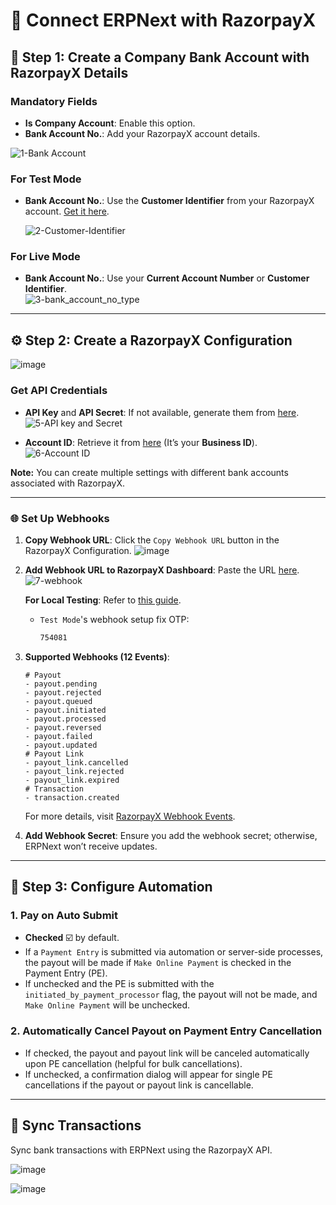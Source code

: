 # 🚀 Connect ERPNext with RazorpayX

## 📝 Step 1: Create a Company Bank Account with RazorpayX Details

### Mandatory Fields

- **Is Company Account**: Enable this option.
- **Bank Account No.**: Add your RazorpayX account details.

![1-Bank Account](https://github.com/user-attachments/assets/39ffad44-b626-4511-a827-b48dbf61beb5)

### For Test Mode

- **Bank Account No.**: Use the **Customer Identifier** from your RazorpayX account. [Get it here](https://x.razorpay.com/settings/banking).  
  
  ![2-Customer-Identifier](https://github.com/user-attachments/assets/3fb18b86-15d6-4c3f-a440-6163c80c4408)

### For Live Mode

- **Bank Account No.**: Use your **Current Account Number** or **Customer Identifier**.  
  ![3-bank_account_no_type](https://github.com/user-attachments/assets/86a992c6-f30b-4ef3-91e3-264b92b6d4f8)

---

## ⚙️ Step 2: Create a RazorpayX Configuration

![image](https://github.com/user-attachments/assets/c19b2c10-7245-4149-ba9b-f03a5eb72326)


### Get API Credentials

- **API Key** and **API Secret**: If not available, generate them from [here](https://x.razorpay.com/settings/developer-controls).  
  ![5-API key and Secret](https://github.com/user-attachments/assets/69088c51-a6ec-45d2-877d-17f7f73f636c)

- **Account ID**: Retrieve it from [here](https://x.razorpay.com/settings/business) (It’s your **Business ID**).  
  ![6-Account ID](https://github.com/user-attachments/assets/9481d9a3-47cc-41f6-9ee4-5afa45a38b93)

**Note:** You can create multiple settings with different bank accounts associated with RazorpayX.

---

### 🌐 Set Up Webhooks

1. **Copy Webhook URL**: Click the `Copy Webhook URL` button in the RazorpayX Configuration.
   ![image](https://github.com/user-attachments/assets/a72f619e-bbbe-40e2-a7e4-d527c66baa66)

3. **Add Webhook URL to RazorpayX Dashboard**: Paste the URL [here](https://x.razorpay.com/settings/developer-controls).  
   ![7-webhook](https://github.com/user-attachments/assets/72b9657c-00d5-4e84-a829-a74d323eff8a)

   **For Local Testing**: Refer to [this guide](https://discuss.frappe.io/t/guide-for-using-ngrok-for-webhook-testing/141902).

   - `Test Mode`'s webhook setup fix OTP: 

      ```bash
      754081
      ```

5. **Supported Webhooks (12 Events)**:

   ```shell
   # Payout
   - payout.pending
   - payout.rejected
   - payout.queued
   - payout.initiated
   - payout.processed
   - payout.reversed
   - payout.failed
   - payout.updated
   # Payout Link
   - payout_link.cancelled
   - payout_link.rejected
   - payout_link.expired
   # Transaction
   - transaction.created
   ```

   For more details, visit [RazorpayX Webhook Events](https://razorpay.com/docs/x/apis/subscribe/#webhook-events-and-descriptions).

6. **Add Webhook Secret**: Ensure you add the webhook secret; otherwise, ERPNext won’t receive updates.

---

## 🤖 Step 3: Configure Automation

### 1. **Pay on Auto Submit**

- **Checked** ☑️ by default.
- If a `Payment Entry` is submitted via automation or server-side processes, the payout will be made if `Make Online Payment` is checked in the Payment Entry (PE).
- If unchecked and the PE is submitted with the `initiated_by_payment_processor` flag, the payout will not be made, and `Make Online Payment` will be unchecked.

### 2. **Automatically Cancel Payout on Payment Entry Cancellation**

- If checked, the payout and payout link will be canceled automatically upon PE cancellation (helpful for bulk cancellations).
- If unchecked, a confirmation dialog will appear for single PE cancellations if the payout or payout link is cancellable.

---

## 🔄 Sync Transactions

Sync bank transactions with ERPNext using the RazorpayX API.

![image](https://github.com/user-attachments/assets/af2bc661-488c-4d47-89f5-fa8c1164c952)

![image](https://github.com/user-attachments/assets/f65e4ae9-e8fc-4fa5-b25f-de4342732dde)
